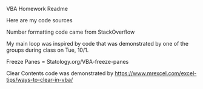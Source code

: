 VBA Homework Readme

Here are my code sources

Number formatting code came from StackOverflow

My main loop was inspired by code that was demonstrated by one of the groups during class on Tue, 10/1.

Freeze Panes = Statology.org/VBA-freeze-panes

Clear Contents code was demonstrated by https://www.mrexcel.com/excel-tips/ways-to-clear-in-vba/